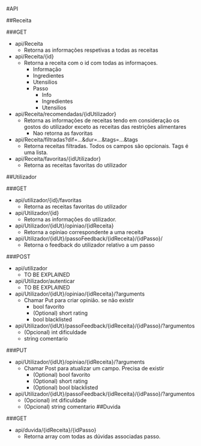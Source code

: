 
#API

##Receita

###GET
* api/Receita
  * Retorna as informações respetivas a todas as receitas
* api/Receita/{id}
  * Retorna a receita com o id com todas as informaçoes.
    * Informação
    * Ingredientes
    * Utensilios
    * Passo
      * Info
      * Ingredientes
      * Utensilios
* api/Receita/recomendadas/{idUtilizador}
  * Retorna as informações de receitas tendo em consideração os gostos do utilizador exceto as receitas das restrições alimentares
    * Nao retorna as favoritas  
* api/Receita/filtradas?dif=...&dur=...&tags=...&tags
  * Retorna receitas filtradas. Todos os campos são opcionais. Tags é uma lista.
* api/Receita/favoritas/{idUtilizador}
  * Retorna as receitas favoritas do utilizador


##Utilizador

###GET
* api/utilizador/{id}/favoritas
  * Retorna as receitas favoritas do utilizador
* api/Utilizador/{id}
  * Retorna as informações do utilizador.
* api/Utilizador/{idUt}/opiniao/{idReceita}
  * Retorna a opiniao correspondente a uma receita 
* api/Utilizador/{idUt}/passoFeedback/{idReceita}/{idPasso}/
  * Retorna o feedback do utilizador relativo a um passo

###POST
* api/utilizador
  * TO BE EXPLAINED
* api/Utilizador/autenticar
  * TO BE EXPLAINED
* api/Utilizador/{idUt}/opiniao/{idReceita}/?arguments
  * Chamar Put para criar opinião. se não existir
    * bool favorito
    * (Optional) short rating
    * bool blacklisted
* api/Utilizador/{idUt}/passoFeedback/{idReceita}/{idPasso}/?argumentos
    * (Opcional) int dificuldade
    * string comentario 

###PUT
* api/Utilizador/{idUt}/opiniao/{idReceita}/?arguments
  * Chamar Post para atualizar um campo. Precisa de existir
    * (Optional) bool favorito
    * (Optional) short rating
    * (Optional) bool blacklisted
* api/Utilizador/{idUt}/passoFeedback/{idReceita}/{idPasso}/?argumentos
    * (Opcional) int dificuldade
    * (Opcional) string comentario 
##Duvida

###GET
* api/duvida/{idReceita}/{idPasso}
  * Retorna array com todas as dúvidas associadas passo.